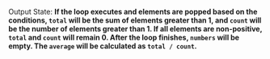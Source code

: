 Output State: **If the loop executes and elements are popped based on the conditions, `total` will be the sum of elements greater than 1, and `count` will be the number of elements greater than 1. If all elements are non-positive, `total` and `count` will remain 0. After the loop finishes, `numbers` will be empty. The `average` will be calculated as `total / count`.**